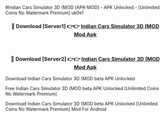 #Indian Cars Simulator 3D (MOD [APK-MOD] - APK Unlocked - [Unlimited Coins No Watermark Premium] uk0e1



<div align="center">

<h3>🔴 Download [Server1] 👉👉 <a href="https://momento.my/?title=Indian_Cars_Simulator_3D_(MOD">Indian Cars Simulator 3D (MOD Mod Apk</a></h3><br>

<h3>🔴 Download [Server2] 👉👉 <a href="https://momento.my/?title=Indian_Cars_Simulator_3D_(MOD">Indian Cars Simulator 3D (MOD Mod Apk</a></h3>
</div>



Download Indian Cars Simulator 3D (MOD beta APK Unlocked

Free Indian Cars Simulator 3D (MOD beta APK Unlocked [Unlimited Coins No Watermark Premium]

Download Indian Cars Simulator 3D (MOD beta APK Unlocked [Unlimited Coins No Watermark Premium] Mod For Android
